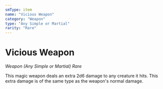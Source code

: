 ```yaml
---
smType: item
name: "Vicious Weapon"
category: "Weapon"
type: "Any Simple or Martial"
rarity: "Rare"
---
```


# Vicious Weapon
*Weapon (Any Simple or Martial) Rare*

This magic weapon deals an extra 2d6 damage to any creature it hits. This extra damage is of the same type as the weapon's normal damage.
